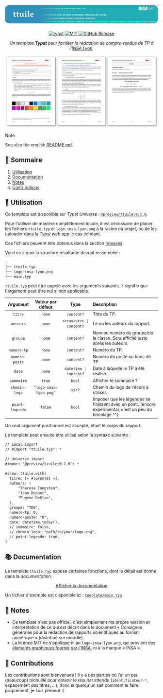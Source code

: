 <h1 align="center">
  <img alt="Typst" src="https://github.com/vitto4/ttuile/blob/main/assets/ttuile-header.png?raw=true">
</h1>

<p align="center">
  <a href="https://typst.app">
    <img alt="typst" src="https://img.shields.io/badge/Typst-%232f90ba.svg?&logo=Typst&logoColor=white"
  /></a>
  <a href="https://github.com/vitto4/ttuile/blob/main/LICENSE">
    <img alt="MIT" src="https://img.shields.io/github/license/vitto4/ttuile"
  /></a>
  <a href="https://github.com/vitto4/ttuile/releases">
    <img alt="GitHub Release" src="https://img.shields.io/github/v/release/vitto4/ttuile"
  /></a>
</p>

<p align="center"><i>Un template <b>Typst</b> pour faciliter la rédaction de compte-rendus de TP à l'<a href="https://fr.wikipedia.org/wiki/Institut_national_des_sciences_appliqu%C3%A9es_de_Lyon">INSA Lyon</a>.</i></p>

<p align="center">
  <a href="https://github.com/vitto4/ttuile/blob/main/template/main.pdf">
    <img alt="Exemple" src="https://github.com/vitto4/ttuile/blob/main/assets/ttuile-banner.png?raw=true">
  </a>
</p>

> [!NOTE]
> 
> See also the english [README.md](https://github.com/vitto4/ttuile/blob/main/README.md).

## 🧭 Sommaire

1. [Utilisation](#-utilisation)
1. [Documentation](#-documentation)
1. [Notes](#-notes)
1. [Contributions](#-contributions)



## 📎 Utilisation

Ce template est disponible sur _Typst Universe_ : [`@preview/ttuile:0.1.0`](https://typst.app/universe/package/ttuile).

Pour l'utiliser de manière complètement locale, il est nécessaire de placer les fichiers `ttuile.typ` et `logo-insa-lyon.png` à la racine du projet, ou de les uploader dans la _Typst web app_ le cas échéant.

Ces fichiers peuvent être obtenus dans la section [releases](https://github.com/vitto4/ttuile/releases).

Voici ce à quoi la structure résultante devrait ressembler :

```
.
├── ttuile.typ
├── logo-insa-lyon.png
└── main.typ
```

`ttuile.typ` peut être appelé avec les arguments suivants.
`?` signifie que l'argument peut être nul si non applicable.

| Argument | Valeur par défaut | Type | Description |
|:--------:|:-----------------:|:----:|:------------|
| `titre` | `none` | `content?` | Titre du TP. |
| `auteurs` | `none` | `array<str> \| content?` | Le ou les auteurs du rapport. |
| `groupe` | `none` | `content?` | Nom ou numéro du groupe/de la classe. Sera affiché juste après les auteurs. |
| `numero-tp` | `none` | `content?` | Numéro du TP. |
| `numero-poste` | `none` | `content?` | Numéro du poste ou banc de TP. |
| `date` | `none` | `datetime \| content?` | Date à laquelle le TP a été réalisé. |
| `sommaire` | `true` | `bool` | Afficher le sommaire ? |
| `chemin-logo` | `"logo-insa-lyon.png"` | `str?` | Chemin du logo de l'école à utiliser. |
| `point-legende` | `false` | `bool` | Imposer que les légendes se finissent avec un point. (encore expérimental, c'est un peu du bricolage ^^) |

Un seul argument positionnel est accepté, étant le corps du rapport.

Le template peut ensuite être utilisé selon la syntaxe suivante :

```typ
// Local import
// #import "ttuile.typ": *

// Universe import
#import "@preview/ttuile:0.1.0": *

#show: ttuile.with(
  titre: [« #lorem(8) »],
  auteurs: (
      "Theresa Tungsten",
      "Jean Dupont",
      "Eugene Deklan",
  ),
  groupe: "TD0",
  numero-tp: 0,
  numero-poste: "0",
  date: datetime.today(),
  // sommaire: false,
  // chemin-logo: "path/to/your/logo.png",
  // point-legende: true,
)
```

## 📚 Documentation

Le template `ttuile.typ` expose certaines fonctions, dont le détail est donné dans la _documentation_.

<p align="center">
  <a href="https://github.com/vitto4/ttuile/blob/main/DOC.FR.md">
    Afficher la documentation
  </a>
</p>

Un fichier d'exemple est disponible ici : [`template/main.typ`](https://github.com/vitto4/ttuile/blob/main/template/main.typ)

## 🔖 Notes

- Ce template n'est pas officiel, c'est simplement ma propre version et interprétation de ce qui est décrit dans le document « Consignes générales pour la rédaction de rapports scientifiques au format numérique » (distribué sur moodle).
- La licence MIT ne s'applique ni au `logo-insa-lyon.png`, qui provient des [éléments graphiques fournis par l'INSA](https://www.insa-lyon.fr/fr/elements-graphiques), ni à la marque « INSA ».
<!-- - Trivia : Le nom « ttuile » est l'acronyme de « **T**emplate de (CR de) **T**P **U**niforme à l'**I**NSA **L**yon pour les **É**tudiants. (on est d'accord, c'est pas très français, mais ça fait un joli acronyme) -->

## 🧩 Contributions

Les contributions sont bienvenues ! Il y a des parties où j'ai un peu (beaucoup) bidouillé pour obtenir le résultat attendu (`identificateur-*`, espacement des titres, ...), donc si quelqu'un sait comment le faire proprement, je suis preneur :)